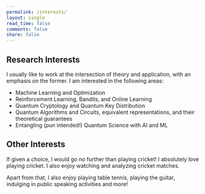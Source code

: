 ```yaml
---
permalink: /interests/
layout: single
read_time: false
comments: false
share: false
---
```


## Research Interests

I usually like to work at the intersection of theory and application, with an emphasis on the former. I am interested in the following areas:

<ul>
<li> Machine Learning and Optimization </li>
<li> Reinforcement Learning, Bandits, and Online Learning </li>
<li> Quantum Cryptology and Quantum Key Distribution </li>
<li> Quantum Algorithms and Circuits, equivalent representations, and their theoretical guarantees </li>
<li> Entangling (pun intended!) Quantum Science with AI and ML  </li>
</ul>

## Other Interests

If given a choice, I would go no further than playing cricket! I absolutely love playing cricket. I also enjoy watching and analyzing cricket matches. 

Apart from that, I also enjoy playing table tennis, playing the guitar, indulging in public speaking activities and more! 